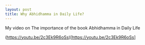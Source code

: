 ```yaml
---
layout: post
title: Why Abhidhamma in Daily Life?
---
```

My video on The importance of the book Abhidhamma in Daily Life

(https://youtu.be/2c3Ek9R6oSs)[https://youtu.be/2c3Ek9R6oSs]
